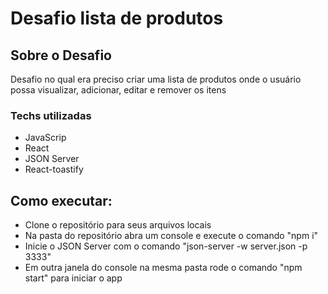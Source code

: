 # Desafio lista de produtos

## Sobre o Desafio

Desafio no qual era preciso criar uma lista de produtos onde o usuário possa visualizar, adicionar, editar e remover os itens

### Techs utilizadas

- JavaScrip
- React
- JSON Server
- React-toastify

## Como executar:

- Clone o repositório para seus arquivos locais
- Na pasta do repositório abra um console e execute o comando "npm i"
- Inicie o JSON Server com o comando "json-server -w server.json -p 3333"
- Em outra janela do console na mesma pasta rode o comando "npm start" para iniciar o app

